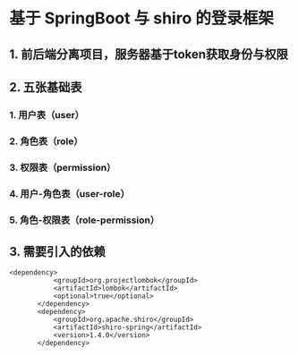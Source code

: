 # 基于 SpringBoot 与 shiro 的登录框架

## 1. 前后端分离项目，服务器基于token获取身份与权限

## 2. 五张基础表
  ### 1. 用户表（user）
  ### 2. 角色表（role）
  ### 3. 权限表（permission）
  ### 4. 用户-角色表（user-role）
  ### 5. 角色-权限表（role-permission）

## 3. 需要引入的依赖
 ```
 <dependency>
            <groupId>org.projectlombok</groupId>
            <artifactId>lombok</artifactId>
            <optional>true</optional>
        </dependency>
        <dependency>
            <groupId>org.apache.shiro</groupId>
            <artifactId>shiro-spring</artifactId>
            <version>1.4.0</version>
        </dependency>
 ```
